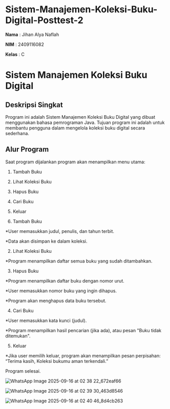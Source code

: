 # Sistem-Manajemen-Koleksi-Buku-Digital-Posttest-2
**Nama**  : Jihan Alya Naflah  

**NIM**   : 2409116082

**Kelas** : C

# Sistem Manajemen Koleksi Buku Digital
## Deskripsi Singkat
Program ini adalah Sistem Manajemen Koleksi Buku Digital yang dibuat menggunakan bahasa pemrograman Java.
Tujuan program ini adalah untuk membantu pengguna dalam mengelola koleksi buku digital secara sederhana.


## Alur Program
Saat program dijalankan program akan menampilkan menu utama:

1. Tambah Buku
2. Lihat Koleksi Buku
3. Hapus Buku
4. Cari Buku
5. Keluar



1. Tambah Buku

*User memasukkan judul, penulis, dan tahun terbit.

*Data akan disimpan ke dalam koleksi.

2. Lihat Koleksi Buku

*Program menampilkan daftar semua buku yang sudah ditambahkan.

3. Hapus Buku

*Program menampilkan daftar buku dengan nomor urut.

*User memasukkan nomor buku yang ingin dihapus.

*Program akan menghapus data buku tersebut.

4. Cari Buku

*User memasukkan kata kunci (judul).

*Program menampilkan hasil pencarian (jika ada), atau pesan "Buku tidak ditemukan".

5. Keluar

*Jika user memilih keluar, program akan menampilkan pesan perpisahan:
“Terima kasih, Koleksi bukumu aman terkendali.”

Program selesai.


![WhatsApp Image 2025-09-16 at 02 38 22_672eaf66](https://github.com/user-attachments/assets/76f3b580-1605-467b-be92-9fc5bc3c16ba)

![WhatsApp Image 2025-09-16 at 02 39 30_463d8546](https://github.com/user-attachments/assets/932f7d7a-f4bc-488a-8b26-ecc581776f05)

![WhatsApp Image 2025-09-16 at 02 40 46_8d4cb263](https://github.com/user-attachments/assets/3cdd2d2c-bd92-4dbd-8e21-02692e55d190)



